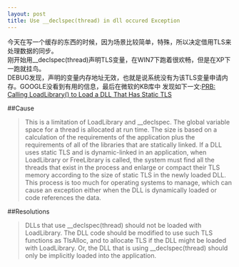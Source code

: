 ```yaml
---
layout: post
title: Use __declspec(thread) in dll occured Exception
---
```

今天在写一个缓存的东西的时候，因为场景比较简单，特殊，所以决定借用TLS来处理数据的同步。  
刚开始用__declspec(thread)声明TLS变量，在WIN7下跑着很欢畅，但是在XP下一跑就挂鸟。  
DEBUG发现，声明的变量内存地址无效，也就是说系统没有为该TLS变量申请内存。GOOGLE没看到有用的信息，最后在微软的KB库中
发现如下一文:[PRB: Calling LoadLibrary() to Load a DLL That Has Static TLS](http://support.microsoft.com/kb/118816/en-us)

##Cause  
> This is a limitation of LoadLibrary and __declspec. The global variable space for a thread is allocated at run time. The size is based on a calculation of the requirements of the application plus the requirements of all of the libraries that are statically linked. If a DLL uses static TLS and is dynamic-linked in an application, when LoadLibrary or FreeLibrary is called, the system must find all the threads that exist in the process and enlarge or compact their TLS memory according to the size of static TLS in the newly loaded DLL. This process is too much for operating systems to manage, which can cause an exception either when the DLL is dynamically loaded or code references the data.  


##Resolutions  
>DLLs that use \_\_declspec(thread) should not be loaded with LoadLibrary.
The DLL code should be modified to use such TLS functions as TlsAlloc, and to allocate TLS if the DLL might be loaded with LoadLibrary. Or, the DLL that is using __declspec(thread) should only be implicitly loaded into the application.
